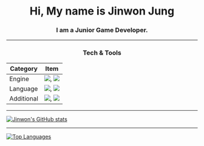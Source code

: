 <h1 align="center">
    Hi, My name is Jinwon Jung
</h1>
<h3 align="center">
    I am a Junior Game Developer.
</h3>

---

<h3 align="Center">
    Tech & Tools
</h3>

| Category | Item |
| -- | -- |
| Engine | <img src="https://img.shields.io/badge/Unity-blue" />, <img src="https://img.shields.io/badge/Unreal-blue" /> |
| Language | <img src="https://img.shields.io/badge/C++-blue" />, <img src="https://img.shields.io/badge/C#-blue" /> |
| Additional | <img src="https://img.shields.io/badge/Aesprite-blue" />, <img src="https://img.shields.io/badge/Blender-blue" /> |

---

[![Jinwon's GitHub stats](https://github-readme-stats.vercel.app/api?username=JoungJinwon)](https://github.com/anuraghazra/github-readme-stats)

---

[![Top Languages](https://github-readme-stats.vercel.app/api/top-langs/?username=JoungJinwon)](https://github.com/anuraghazra/github-readme-stats)

<!--
**JoungJinwon/JoungJinwon** is a ✨ _special_ ✨ repository because its `README.md` (this file) appears on your GitHub profile.

Here are some ideas to get you started:

- 🔭 I’m currently working on ... 
- 🌱 I’m currently learning ...
- 👯 I’m looking to collaborate on ...
- 🤔 I’m looking for help with ...
- 💬 Ask me about ...
- 📫 How to reach me: ...
- 😄 Pronouns: ...
- ⚡ Fun fact: ...
-->
